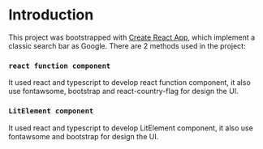 # Introduction
This project was bootstrapped with [Create React App](https://github.com/facebook/create-react-app), which implement a classic search bar as Google. 
There are 2 methods used in the project:

### `react function component`
It used react and typescript to develop react function component, it also use fontawsome, bootstrap and react-country-flag for design the UI.

### `LitElement component`
It used react and typescript to develop LitElement component, it also use fontawsome and bootstrap for design the UI.




